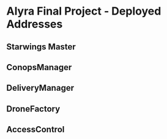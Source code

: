 # Alyra Final Project - Deployed Addresses

## Starwings Master

## ConopsManager

## DeliveryManager

## DroneFactory

## AccessControl